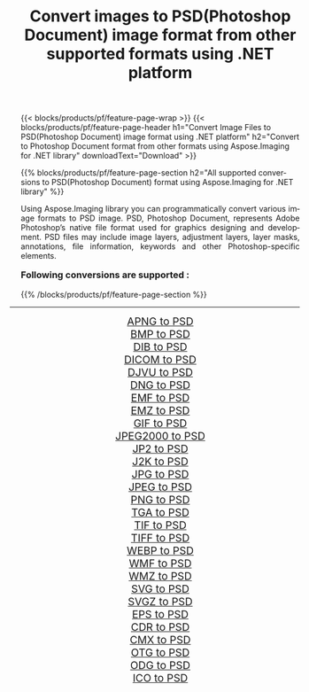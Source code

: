 ﻿---
title: Convert images to PSD(Photoshop Document) image format from other supported formats using .NET platform 
weight: 3920
url: /net/conversion/to/psd/ 
lang: en
langdirlevel: 2
locales: zh-hans,ja,it,ru,de,es,fr,nl,id,lt,pl,pt,vi,tr,ko,zh-hant,ar,hi,th,sv,cs,uk,he
description: Using Aspose.Imaging for .NET library it is easy to convert to PSD(Photoshop Document) from other supported image formats
---

{{< blocks/products/pf/feature-page-wrap >}}
{{< blocks/products/pf/feature-page-header h1="Convert Image Files to PSD(Photoshop Document) image format using .NET platform" h2="Convert to Photoshop Document format from other formats using Aspose.Imaging for .NET library" downloadText="Download" >}}


{{% blocks/products/pf/feature-page-section  h2="All supported conversions to PSD(Photoshop Document) format using Aspose.Imaging for .NET library" %}}
<p align=justify>Using Aspose.Imaging library you can programmatically convert various image formats to PSD image. PSD, Photoshop Document, represents Adobe Photoshop’s native file format used for graphics designing and development. PSD files may include image layers, adjustment layers, layer masks, annotations, file information, keywords and other Photoshop-specific elements.</p>
<h3 style="margin-top:16px;">
Following conversions are supported :
</h3>
{{% /blocks/products/pf/feature-page-section %}}
<div class="container-fluid productfamilypage bg-gray">
    <div class="convertypes bg-gray agp-content section">
        <div class="container">
		<hr style="margin-left:-20px;"/>
		<div class="row other-converters" style="gap: 10px;font-size: 19px;text-align:center;">
		    <div class='col-md-3 other-converter remove-lp remove-rp'><a href="/imaging/net/conversion/apng-to-psd/" style="padding:15px;">APNG to PSD</a></div>
<div class='col-md-3 other-converter remove-lp remove-rp'><a href="/imaging/net/conversion/bmp-to-psd/" style="padding:15px;">BMP to PSD</a></div>
<div class='col-md-3 other-converter remove-lp remove-rp'><a href="/imaging/net/conversion/dib-to-psd/" style="padding:15px;">DIB to PSD</a></div>
<div class='col-md-3 other-converter remove-lp remove-rp'><a href="/imaging/net/conversion/dicom-to-psd/" style="padding:15px;">DICOM to PSD</a></div>
<div class='col-md-3 other-converter remove-lp remove-rp'><a href="/imaging/net/conversion/djvu-to-psd/" style="padding:15px;">DJVU to PSD</a></div>
<div class='col-md-3 other-converter remove-lp remove-rp'><a href="/imaging/net/conversion/dng-to-psd/" style="padding:15px;">DNG to PSD</a></div>
<div class='col-md-3 other-converter remove-lp remove-rp'><a href="/imaging/net/conversion/emf-to-psd/" style="padding:15px;">EMF to PSD</a></div>
<div class='col-md-3 other-converter remove-lp remove-rp'><a href="/imaging/net/conversion/emz-to-psd/" style="padding:15px;">EMZ to PSD</a></div>
<div class='col-md-3 other-converter remove-lp remove-rp'><a href="/imaging/net/conversion/gif-to-psd/" style="padding:15px;">GIF to PSD</a></div>
<div class='col-md-3 other-converter remove-lp remove-rp'><a href="/imaging/net/conversion/jpeg2000-to-psd/" style="padding:15px;">JPEG2000 to PSD</a></div>
<div class='col-md-3 other-converter remove-lp remove-rp'><a href="/imaging/net/conversion/jp2-to-psd/" style="padding:15px;">JP2 to PSD</a></div>
<div class='col-md-3 other-converter remove-lp remove-rp'><a href="/imaging/net/conversion/j2k-to-psd/" style="padding:15px;">J2K to PSD</a></div>
<div class='col-md-3 other-converter remove-lp remove-rp'><a href="/imaging/net/conversion/jpg-to-psd/" style="padding:15px;">JPG to PSD</a></div>
<div class='col-md-3 other-converter remove-lp remove-rp'><a href="/imaging/net/conversion/jpeg-to-psd/" style="padding:15px;">JPEG to PSD</a></div>
<div class='col-md-3 other-converter remove-lp remove-rp'><a href="/imaging/net/conversion/png-to-psd/" style="padding:15px;">PNG to PSD</a></div>
<div class='col-md-3 other-converter remove-lp remove-rp'><a href="/imaging/net/conversion/tga-to-psd/" style="padding:15px;">TGA to PSD</a></div>
<div class='col-md-3 other-converter remove-lp remove-rp'><a href="/imaging/net/conversion/tif-to-psd/" style="padding:15px;">TIF to PSD</a></div>
<div class='col-md-3 other-converter remove-lp remove-rp'><a href="/imaging/net/conversion/tiff-to-psd/" style="padding:15px;">TIFF to PSD</a></div>
<div class='col-md-3 other-converter remove-lp remove-rp'><a href="/imaging/net/conversion/webp-to-psd/" style="padding:15px;">WEBP to PSD</a></div>
<div class='col-md-3 other-converter remove-lp remove-rp'><a href="/imaging/net/conversion/wmf-to-psd/" style="padding:15px;">WMF to PSD</a></div>
<div class='col-md-3 other-converter remove-lp remove-rp'><a href="/imaging/net/conversion/wmz-to-psd/" style="padding:15px;">WMZ to PSD</a></div>
<div class='col-md-3 other-converter remove-lp remove-rp'><a href="/imaging/net/conversion/svg-to-psd/" style="padding:15px;">SVG to PSD</a></div>
<div class='col-md-3 other-converter remove-lp remove-rp'><a href="/imaging/net/conversion/svgz-to-psd/" style="padding:15px;">SVGZ to PSD</a></div>
<div class='col-md-3 other-converter remove-lp remove-rp'><a href="/imaging/net/conversion/eps-to-psd/" style="padding:15px;">EPS to PSD</a></div>
<div class='col-md-3 other-converter remove-lp remove-rp'><a href="/imaging/net/conversion/cdr-to-psd/" style="padding:15px;">CDR to PSD</a></div>
<div class='col-md-3 other-converter remove-lp remove-rp'><a href="/imaging/net/conversion/cmx-to-psd/" style="padding:15px;">CMX to PSD</a></div>
<div class='col-md-3 other-converter remove-lp remove-rp'><a href="/imaging/net/conversion/otg-to-psd/" style="padding:15px;">OTG to PSD</a></div>
<div class='col-md-3 other-converter remove-lp remove-rp'><a href="/imaging/net/conversion/odg-to-psd/" style="padding:15px;">ODG to PSD</a></div>
<div class='col-md-3 other-converter remove-lp remove-rp'><a href="/imaging/net/conversion/ico-to-psd/" style="padding:15px;">ICO to PSD</a></div>
                </div>
        </div>
    </div>
</div>
<br/>

